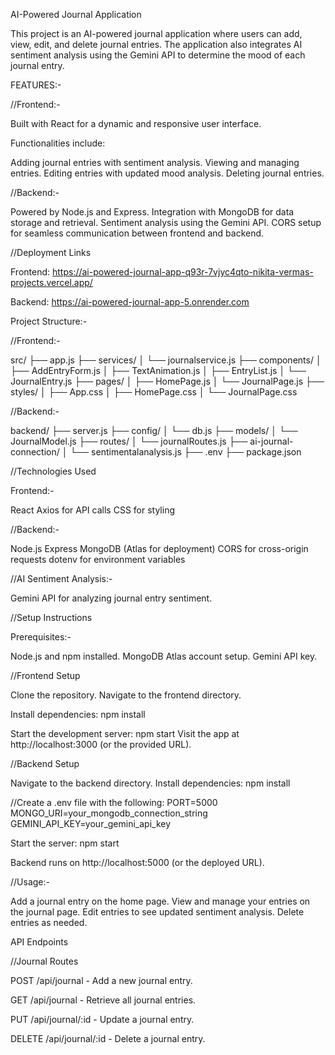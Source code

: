 AI-Powered Journal Application

This project is an AI-powered journal application where users can add, view, edit, and delete journal entries. The application also integrates AI sentiment analysis using the Gemini API to determine the mood of each journal entry.

FEATURES:-

//Frontend:-

Built with React for a dynamic and responsive user interface.

Functionalities include:

Adding journal entries with sentiment analysis.
Viewing and managing entries.
Editing entries with updated mood analysis.
Deleting journal entries.

//Backend:-

Powered by Node.js and Express.
Integration with MongoDB for data storage and retrieval.
Sentiment analysis using the Gemini API.
CORS setup for seamless communication between frontend and backend.


//Deployment Links

Frontend: https://ai-powered-journal-app-q93r-7vjyc4qto-nikita-vermas-projects.vercel.app/

Backend: https://ai-powered-journal-app-5.onrender.com


Project Structure:-

//Frontend:-

src/
├── app.js
├── services/
│   └── journalservice.js
├── components/
│   ├── AddEntryForm.js
│   ├── TextAnimation.js
│   ├── EntryList.js
│   └── JournalEntry.js
├── pages/
│   ├── HomePage.js
│   └── JournalPage.js
├── styles/
│   ├── App.css
│   ├── HomePage.css
│   └── JournalPage.css

//Backend:-

backend/
├── server.js
├── config/
│   └── db.js
├── models/
│   └── JournalModel.js
├── routes/
│   └── journalRoutes.js
├── ai-journal-connection/
│   └── sentimentalanalysis.js
├── .env
├── package.json

//Technologies Used

Frontend:-

React
Axios for API calls
CSS for styling

//Backend:-

Node.js
Express
MongoDB (Atlas for deployment)
CORS for cross-origin requests
dotenv for environment variables


//AI Sentiment Analysis:-

Gemini API for analyzing journal entry sentiment.

//Setup Instructions

Prerequisites:-

Node.js and npm installed.
MongoDB Atlas account setup.
Gemini API key.

//Frontend Setup

Clone the repository.
Navigate to the frontend directory.

Install dependencies:
npm install

Start the development server:
npm start
Visit the app at http://localhost:3000 (or the provided URL).

//Backend Setup

Navigate to the backend directory.
Install dependencies:
npm install

//Create a .env file with the following:
PORT=5000
MONGO_URI=your_mongodb_connection_string
GEMINI_API_KEY=your_gemini_api_key

Start the server:
npm start

Backend runs on http://localhost:5000 (or the deployed URL).


//Usage:-

Add a journal entry on the home page.
View and manage your entries on the journal page.
Edit entries to see updated sentiment analysis.
Delete entries as needed.

API Endpoints

//Journal Routes

POST /api/journal - Add a new journal entry.

GET /api/journal - Retrieve all journal entries.

PUT /api/journal/:id - Update a journal entry.

DELETE /api/journal/:id - Delete a journal entry.


